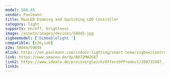 ```yaml
---
model: 500.45
vendor: Paulmann
title: MaxLED Dimming and Switching LED Controller
category: light
supports: on/off, brightness
image: /assets/images/devices/50045.jpg
zigbeemodel: ['Dimmablelight ']
compatible: [z2m,iob]
z2m: 50044/50045
mlink: https://en.paulmann.com/indoor-lighting/smart-home/zigbee/controlling/smarthome-zigbee-maxled-dimming-and-switching-controller-max.-144w/50045
link: https://www.amazon.de/dp/B072MW2567
link2: https://www.idealo.de/preisvergleich/OffersOfProduct/200733587_-smart-home-zigbee-maxled-dimm-schalt-controller-144w-500-45-paulmann.html
link3: 
---
```


